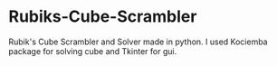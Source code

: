 # Rubiks-Cube-Scrambler
 
Rubik's Cube Scrambler and Solver made in python. I used Kociemba package for solving cube and Tkinter for gui.
